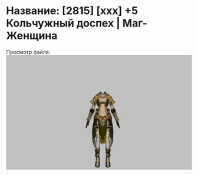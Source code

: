 # Название: [2815] [xxx] +5 Кольчужный доспех | Маг-Женщина

Просмотр файла:
![p050003.png](p050003.png)